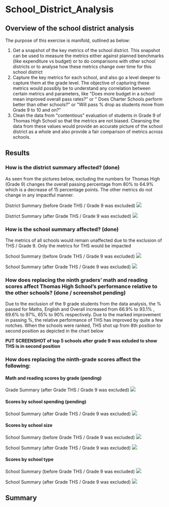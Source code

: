 # School_District_Analysis
 
## Overview of the school district analysis

The purpose of this exercise is manifold, outlined as below:
1. Get a snapshot of the key metrics of the school district. This snapshot can be used to measure the metrics either against planned benchmarks (like expenditure vs budget) or to do comparisons with other school districts or to analyse how these metrics change over time for this school district
2. Capture the key metrics for each school, and also go a level deeper to capture them at the grade level. The objective of capturing these metrics would possibly be to understand any correlation between certain metrics and parameters, like "Does more budget in a school mean improved overall pass rates?" or " Does Charter Schools perform better than other schools?" or "Will pass % drop as students move from Grade 9 to 10 and on?"
3. Clean the data from "contentious" evaluation of students in Grade 9 of Thomas High School so that the metrics are not biased. Cleansing the data from these values would provide an accurate picture of the school district as a whole and also provide a fair comparison of metrics across schools. 

## Results

### How is the district summary affected? (done)

As seen from the pictures below, excluding the numbers for Thomas High (Grade 9) changes the overall passing percentage from 80% to 64.9% which is a decrease of 15 percentage points. The other metrics do not change in any impactful manner.

District Summary (before Grade THS / Grade 9 was excluded)
   ![](District_Before_changes.png?raw=true)
   
   
District Summary (after Grade THS / Grade 9 was excluded)
   ![](District_After_changes.png?raw=true)


 
### How is the school summary affected? (done)

The metrics of all schools would remain unaffected due to the exclusion of THS / Grade 9. Only the metrics for THS would be impacted 

School Summary (before Grade THS / Grade 9 was excluded)
    ![](school_summary_before.png?raw=true)
    
    
School Summary (after Grade THS / Grade 9 was excluded)
    ![](school_summary_after.png?raw=true)

### How does replacing the ninth graders’ math and reading scores affect Thomas High School’s performance relative to the other schools? (done / screenshot pending)

Due to the exclusion of the 9 grade students from the data analysis, the % passed for Maths, English and Overall increased from 66.9% to 93.1% , 69.6% to 97%, 65% to 90% respectively. Due to the marked improvement in passing %, the relative performance of THS has improved by quite a few notches. When the schools were ranked, THS shot up from 8th position to second position as depicted in the chart below

**PUT SCREENSHOT of top 5 schools after grade 9 was exluded to show THS is in second position**


### How does replacing the ninth-grade scores affect the following:

#### Math and reading scores by grade (pending)

Grade Summary (after Grade THS / Grade 9 was excluded)
    ![](Grade_wise_scores.png?raw=true)
    

#### Scores by school spending (pending)
    
School Summary (after Grade THS / Grade 9 was excluded)
    ![](Spending_after_changes.png?raw=true)
    
#### Scores by school size

School Summary (before Grade THS / Grade 9 was excluded)
    ![](school_summary_before.png?raw=true)
    
School Summary (after Grade THS / Grade 9 was excluded)
    ![](school_summary_after.png?raw=true)
    
#### Scores by school type

School Summary (before Grade THS / Grade 9 was excluded)
    ![](school_summary_before.png?raw=true)
    
School Summary (after Grade THS / Grade 9 was excluded)
    ![](school_summary_after.png?raw=true)

## Summary
